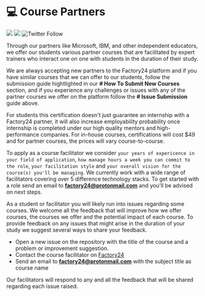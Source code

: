 # 💻 Course Partners

[![](https://img.shields.io/badge/made%20by-Afrolynk-maroon.svg?style=flat-square)](https://afrolynk.com/)
[![](https://img.shields.io/badge/project-Factory24-maroon.svg?style=flat-square)](http://factory24.org/)
![Twitter Follow](https://img.shields.io/twitter/follow/afrolynk?label=Follow&style=social)

Through our partners like Microsoft, IBM, and other independent educators, we offer our students various partner courses that are facilitated by expert trainers who interact one on one with students in the duration of their study. 

We are always accepting new partners to the Factory24 platform and if you have similar courses that we can offer to our students, follow the submission guide hightlighted in our **# How To Submit New Courses** section, and if you experience any challenges or issues with any of the partner courses we offer on the platform follow the **# Issue Submission** guide above. 

For students this certification doesn't just guarantee an internship with a Factory24 partner, it will also increase employability probability once internship is completed under our high quality mentors and high-performance companies. For in-house courses, certifications will cost $49 and for partner courses, the prices will vary course-to-course. 

To apply as a course facilitator we consider `your years of expericence in your field of application`, `how manage hours a week you can commit to the role`, `your facilitation style` and `your overall vision for the course(s) you'll be managing`. We currently work with a wide range of facilitators covering over 5 difference technology stacks. To get started with a role send an email to **factory24@protonmail.com** and you'll be advised on next steps.

As a student or facilitator you will likely run into issues regarding some courses. We welcome all the feedback that will improve how we offer courses, the courses we offer and the potential impact of each course. To provide feedback on any issues that might arise in the duration of your study we suggest several ways to share your feedback. 

* Open a new issue on the repository with the title of the course and a problem or improvement suggestion.
* Contact the course facilitator on [Factory24](https://factory24.org)
* Send an email to **factory24@protonmail.com** with the subject title as course name

Our facilitators will respond to any and all the feedback that will be shared regarding each issue raised. 